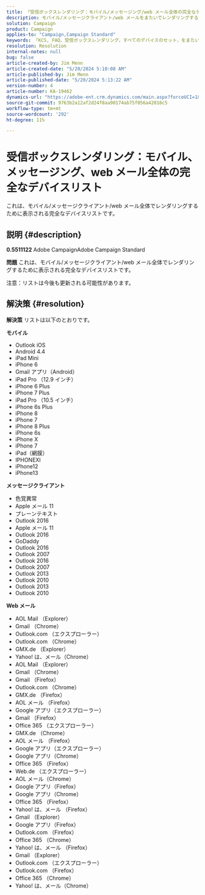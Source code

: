 ```yaml
---
title: 「受信ボックスレンダリング：モバイル/メッセージング/web メール全体の完全なデバイスリスト」
description: モバイル/メッセージクライアント/web メールをまたいでレンダリングするためにデバイスリストが表示されるAdobe Campaign Standardの問題を解決する方法を説明します。
solution: Campaign
product: Campaign
applies-to: "Campaign,Campaign Standard"
keywords: 「KCS, FAQ，受信ボックスレンダリング，すべてのデバイスのセット，をまたいだレンダリング，モバイル，メッセージングクライアント，web メール，ACS, AC, Adobe Campaign, Adobe Campaign Standard」
resolution: Resolution
internal-notes: null
bug: false
article-created-by: Jim Menn
article-created-date: "5/20/2024 5:10:08 AM"
article-published-by: Jim Menn
article-published-date: "5/20/2024 5:13:22 AM"
version-number: 4
article-number: KA-19462
dynamics-url: "https://adobe-ent.crm.dynamics.com/main.aspx?forceUCI=1&pagetype=entityrecord&etn=knowledgearticle&id=26b95038-6716-ef11-9f8a-6045bd006268"
source-git-commit: 9763b2a12af2d24f8aa90174ab75f056a42016c5
workflow-type: tm+mt
source-wordcount: '292'
ht-degree: 11%

---
```


# 受信ボックスレンダリング：モバイル、メッセージング、web メール全体の完全なデバイスリスト


これは、モバイル/メッセージクライアント/web メール全体でレンダリングするために表示される完全なデバイスリストです。

## 説明 {#description}


<b>0.5511122</b>
Adobe CampaignAdobe Campaign Standard

<b>問題</b>
これは、モバイル/メッセージクライアント/web メール全体でレンダリングするために表示される完全なデバイスリストです。

注意：リストは今後も更新される可能性があります。


## 解決策 {#resolution}


<b>解決策</b>
リストは以下のとおりです。

<b>モバイル</b>

- Outlook iOS
- Android 4.4
- iPad Mini
- iPhone 6
- Gmail アプリ（Android）
- iPad Pro （12.9 インチ）
- iPhone 6 Plus
- iPhone 7 Plus
- iPad Pro （10.5 インチ）
- iPhone 6s Plus
- iPhone 8
- iPhone 7
- iPhone 8 Plus
- iPhone 6s
- iPhone X
- iPhone 7
- iPad（網膜）
- IPHONEXI
- iPhone12
- iPhone13




<b>メッセージクライアント</b>

- 色覚異常
- Apple メール 11
- プレーンテキスト
- Outlook 2016
- Apple メール 11
- Outlook 2016
- GoDaddy
- Outlook 2016
- Outlook 2007
- Outlook 2016
- Outlook 2007
- Outlook 2013
- Outlook 2010
- Outlook 2013
- Outlook 2010




<b>Web メール</b>

- AOL Mail （Explorer）
- Gmail （Chrome）
- Outlook.com （エクスプローラー）
- Outlook.com （Chrome）
- GMX.de （Explorer）
- Yahoo! は、メール（Chrome）
- AOL Mail （Explorer）
- Gmail （Chrome）
- Gmail （Firefox）
- Outlook.com （Chrome）
- GMX.de （Firefox）
- AOL メール （Firefox）
- Google アプリ（エクスプローラー）
- Gmail （Firefox）
- Office 365 （エクスプローラー）
- GMX.de （Chrome）
- AOL メール （Firefox）
- Google アプリ（エクスプローラー）
- Google アプリ（Chrome）
- Office 365 （Firefox）
- Web.de （エクスプローラー）
- AOL メール（Chrome）
- Google アプリ（Firefox）
- Google アプリ（Chrome）
- Office 365 （Firefox）
- Yahoo! は、メール （Firefox）
- Gmail （Explorer）
- Google アプリ（Firefox）
- Outlook.com （Firefox）
- Office 365 （Chrome）
- Yahoo! は、メール （Firefox）
- Gmail （Explorer）
- Outlook.com （エクスプローラー）
- Outlook.com （Firefox）
- Office 365 （Chrome）
- Yahoo! は、メール（Chrome）

